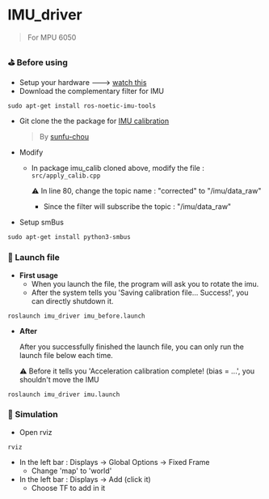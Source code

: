 # IMU_driver
> For MPU 6050

### :golf: Before using
- Setup your hardware ---> [watch this](https://blog.gtwang.org/iot/raspberry-pi-mpu6050-six-axis-gyro-accelerometer-1/)
- Download the complementary filter for IMU
```bash=1
sudo apt-get install ros-noetic-imu-tools
```
- Git clone the the package for [IMU calibration](https://github.com/sunfu-chou/imu_calib)

  > By [sunfu-chou](https://github.com/sunfu-chou)

- Modify
  
  - In package imu_calib cloned above, modify the file : ```src/apply_calib.cpp```
  
    :warning: In line 80, change the topic name : "corrected" to "/imu/data_raw"
    - Since the filter will subscribe the topic : "/imu/data_raw"
- Setup smBus
```bash=1
sudo apt-get install python3-smbus
```
  
### :rocket: Launch file
- **First usage**
  - When you launch the file, the program will ask you to rotate the imu. 
  - After the system tells you 'Saving calibration file... Success!', you can directly shutdown it.
```bash=1
roslaunch imu_driver imu_before.launch
```
- **After**

  After you successfully finished the launch file, you can only run the launch file below each time.
  
  :warning: Before it tells you 'Acceleration calibration complete! (bias = ...', you shouldn't move the IMU

```bash=1
roslaunch imu_driver imu.launch
```
  
### :rocket: Simulation
- Open rviz
```
rviz
```
- In the left bar : Displays -> Global Options -> Fixed Frame
  - Change 'map' to 'world'
- In the left bar : Displays -> Add  (click it)
  - Choose TF to add in it
